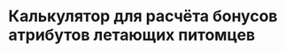 # Калькулятор для расчёта бонусов атрибутов летающих питомцев

<!--@include: @/md-presets/containers/StatsInputDanger.md-->

<!--@include: @/md-presets/containers/StatsSyncHint.md-->

<!--@include: @/md-presets/containers/InDevelopment.md-->